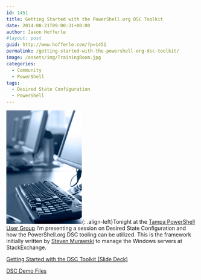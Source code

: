 ```yaml
---
id: 1451
title: Getting Started with the PowerShell.org DSC Toolkit
date: 2014-08-21T09:00:31+00:00
author: Jason Hofferle
#layout: post
guid: http://www.hofferle.com/?p=1451
permalink: /getting-started-with-the-powershell-org-dsc-toolkit/
image: /assets/img/TrainingRoom.jpg
categories:
  - Community
  - PowerShell
tags:
  - Desired State Configuration
  - PowerShell
---
```

![image-left](/assets/img/TrainingRoom.jpg){: .align-left}Tonight at the <a href="http://powershell.org/wp/user-groups/tampa-powershell-user-group/" title="Tampa PowerShell User Group" target="_blank">Tampa PowerShell User Group</a> I&#8217;m presenting a session on Desired State Configuration and how the PowerShell.org DSC tooling can be utilized. This is the framework initially written by <a href="http://stevenmurawski.com/" title="Steven Murawski's Site" target="_blank">Steven Murawski</a> to manage the Windows servers at StackExchange.

[Getting Started with the DSC Toolkit (Slide Deck)](/assets/img/Getting-Started-with-the-DSC-Toolkit.pptx)

[DSC Demo Files](/assets/img/DSC.zip)